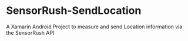 # SensorRush-SendLocation
A Xamarin Android Project to measure and send Location information via the SensorRush API
